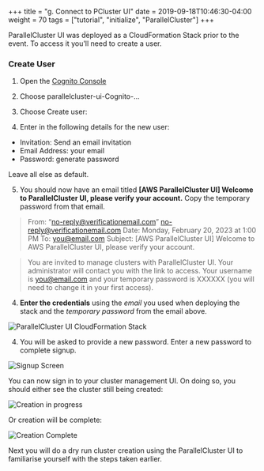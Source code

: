 +++
title = "g. Connect to PCluster UI"
date = 2019-09-18T10:46:30-04:00
weight = 70
tags = ["tutorial", "initialize", "ParallelCluster"]
+++

ParallelCluster UI was deployed as a CloudFormation Stack prior to the event. To access it you'll need to create a user.

### Create User

1. Open the [Cognito Console](https://console.aws.amazon.com/cognito/v2/idp/user-pools)

2. Choose parallelcluster-ui-Cognito-...

3. Choose Create user:

4. Enter in the following details for the new user:

- Invitation: Send an email invitation
- Email Address: your email
- Password: generate password

Leave all else as default.

5. You should now have an email titled **[AWS ParallelCluster UI] Welcome to ParallelCluster UI, please verify your account.** Copy the temporary password from that email.

> From: “no-reply@verificationemail.com” no-reply@verificationemail.com Date: Monday, February 20, 2023 at 1:00 PM To: you@email.com Subject: [AWS ParallelCluster UI] Welcome to AWS ParallelCluster UI, please verify your account.

> You are invited to manage clusters with ParallelCluster UI. Your administrator will contact you with the link to access. Your username is you@email.com and your temporary password is XXXXXX (you will need to change it in your first access).
4. **Enter the credentials**  using the *email* you used when deploying the stack and the *temporary password* from the email above.

![ParallelCluster UI CloudFormation Stack](/images/hpc-aws-parallelcluster-workshop/lab1-pcluster-workshop-07-pcmanager-creds.png)

4. You will be asked to provide a new password. Enter a new password to complete signup.

![Signup Screen](/images/hpc-aws-parallelcluster-workshop/lab1-pcluster-workshop-07-signup.png)

You can now sign in to your cluster management UI. On doing so, you should either see the cluster still being created:

![Creation in progress](/images/hpc-aws-parallelcluster-workshop/lab1-pcluster-workshop-07-cluster-creation-in-progress.png)

Or creation will be complete:

![Creation Complete](/images/hpc-aws-parallelcluster-workshop/lab1-pcluster-workshop-07-cluster-creation-complete.png)

Next you will do a dry run cluster creation using the ParallelCluster UI to familiarise yourself with the steps taken earlier.